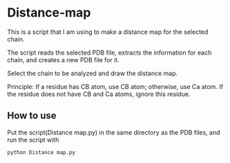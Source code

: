# Distance-map
This is a script that I am using to make a distance map for the selected chain.

The script reads the selected PDB file, extracts the information for each chain, and creates a new PDB file for it.

Select the chain to be analyzed and draw the distance map. 

Principle: If a residue has CB atom, use CB atom; otherwise, use Ca atom. If the residue does not have CB and Ca atoms, ignore this residue.

## How to use
Put the script(Distance map.py) in the same directory as the PDB files, and run the script with

```python Distance map.py```

